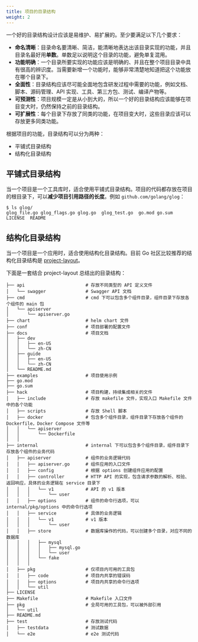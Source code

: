 ```yaml
---
title: 项目的目录结构
weight: 2
---
```


一个好的目录结构设计应该是易维护、易扩展的。至少要满足以下几个要求：

- **命名清晰**：目录命名要清晰、简洁，能清晰地表达出该目录实现的功能，并且目录名最好用**单数**。单数足以说明这个目录的功能，避免单复混用。
- **功能明确**：一个目录所要实现的功能应该是明确的、并且在整个项目目录中具有很高的辨识度。当需要新增一个功能时，能够非常清楚地知道把这个功能放在哪个目录下。
- **全面性**：目录结构应该尽可能全面地包含研发过程中需要的功能，例如文档、脚本、源码管理、API 实现、工具、第三方包、测试、编译产物等。
- **可预测性**：项目规模一定是从小到大的，所以一个好的目录结构应该能够在项目变大时，仍然保持之前的目录结构。
- **可扩展性**：每个目录下存放了同类的功能，在项目变大时，这些目录应该可以存放更多同类功能。

根据项目的功能，目录结构可以分为两种：

- 平铺式目录结构
- 结构化目录结构

## 平铺式目录结构

当一个项目是一个工具库时，适合使用平铺式目录结构。项目的代码都存放在项目的根目录下，可以**减少项目引用路径的长度**。例如 `github.com/golang/glog`：

```
$ ls glog/
glog_file.go glog_flags.go glog.go  glog_test.go  go.mod go.sum LICENSE  README
```

## 结构化目录结构

当一个项目是一个应用时，适合使用结构化目录结构。目前 Go 社区比较推荐的结构化目录结构是 [project-layout](https://github.com/golang-standards/project-layout)。

下面是一套结合 project-layout 总结出的目录结构：

```
├── api                       # 存放不同类型的 API 定义文件
│   └── swagger               # Swagger API 文档
├── cmd                       # cmd 下可以包含多个组件目录，组件目录下存放各个组件的 main 包
│   └── apiserver            
│       └── apiserver.go
├── chart                     # helm chart 文件
├── conf                      # 项目部署的配置文件
├── docs                      # 项目文档
│   ├── dev
│   │   ├── en-US
│   │   └── zh-CN
│   ├── guide
│   │   ├── en-US
│   │   └── zh-CN
│   └── README.md
├── examples                  # 项目使用示例
├── go.mod
├── go.sum
├── hack                      # 项目构建，持续集成相关的文件           
│   ├── include               # 存放 makefile 文件，实现入口 Makefile 文件中的各个功能
│   ├── scripts               # 存放 Shell 脚本
│   ├── docker                # 包含多个组件目录，组件目录下存放各个组件的 Dockerfile，Docker Compose 文件等
│   │   └── apiserver
│   │       └── Dockerfile
│   │
├── internal                  # internal 下可以包含多个组件目录，组件目录下存放各个组件的业务代码
│   ├── apiserver             # 组件的业务逻辑代码
│   │   ├── apiserver.go      # 组件应用的入口文件
│   │   ├── config            # 根据 options 创建组件应用的配置
│   │   ├── controller        # HTTP API 的实现，包含请求参数的解析、校验、返回响应，具体的业务逻辑在 service 目录下
│   │   │   └── v1            # API 的 v1 版本 
│   │   │       └── user
│   │   ├── options           # 组件的命令行选项，可以 internal/pkg/options 中的命令行选项
│   │   ├── service           # 具体的业务逻辑
│   │   │   └── v1            # v1 版本 
│   │   │       └── user
│   │   ├── store             # 数据库操作的代码，可以创建多个目录，对应不同的数据库
│   │   │   ├── mysql         
│   │   │   │   ├── mysql.go
│   │   │   │   └── user
│   │   │   └── fake          
│   │   │
│   ├── pkg                   # 仅项目内可用的工具包
│   │   ├── code              # 项目内共享的错误码
│   │   ├── options           # 项目内共享的命令行选项
│   │   └── util
├── LICENSE
├── Makefile                  # Makefile 入口文件
├── pkg                       # 全局可用的工具包，可以被外部引用
│   └── util
├── README.md
├── test                      # 存放测试代码
│   ├── testdata              # 测试数据
│   └── e2e                   # e2e 测试代码
```
